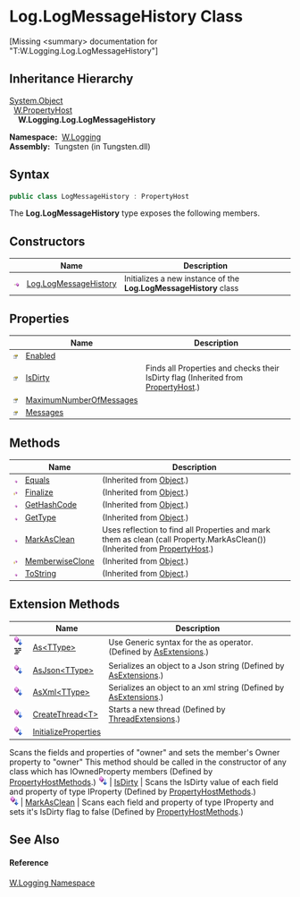 Log.LogMessageHistory Class
===========================
  
[Missing &lt;summary> documentation for "T:W.Logging.Log.LogMessageHistory"]



Inheritance Hierarchy
---------------------
[System.Object][1]  
  [W.PropertyHost][2]  
    **W.Logging.Log.LogMessageHistory**  

  **Namespace:**  [W.Logging][3]  
  **Assembly:**  Tungsten (in Tungsten.dll)

Syntax
------

```csharp
public class LogMessageHistory : PropertyHost
```

The **Log.LogMessageHistory** type exposes the following members.


Constructors
------------

                 | Name                       | Description                                                       
---------------- | -------------------------- | ----------------------------------------------------------------- 
![Public method] | [Log.LogMessageHistory][4] | Initializes a new instance of the **Log.LogMessageHistory** class 


Properties
----------

                   | Name                         | Description                                                                            
------------------ | ---------------------------- | -------------------------------------------------------------------------------------- 
![Public property] | [Enabled][5]                 |                                                                                        
![Public property] | [IsDirty][6]                 | Finds all Properties and checks their IsDirty flag (Inherited from [PropertyHost][2].) 
![Public property] | [MaximumNumberOfMessages][7] |                                                                                        
![Public property] | [Messages][8]                |                                                                                        


Methods
-------

                    | Name                  | Description                                                                                                                     
------------------- | --------------------- | ------------------------------------------------------------------------------------------------------------------------------- 
![Public method]    | [Equals][9]           | (Inherited from [Object][1].)                                                                                                   
![Protected method] | [Finalize][10]        | (Inherited from [Object][1].)                                                                                                   
![Public method]    | [GetHashCode][11]     | (Inherited from [Object][1].)                                                                                                   
![Public method]    | [GetType][12]         | (Inherited from [Object][1].)                                                                                                   
![Public method]    | [MarkAsClean][13]     | Uses reflection to find all Properties and mark them as clean (call Property.MarkAsClean()) (Inherited from [PropertyHost][2].) 
![Protected method] | [MemberwiseClone][14] | (Inherited from [Object][1].)                                                                                                   
![Public method]    | [ToString][15]        | (Inherited from [Object][1].)                                                                                                   


Extension Methods
-----------------

                                          | Name                       | Description                                                                                                                                                                                                                      
----------------------------------------- | -------------------------- | -------------------------------------------------------------------------------------------------------------------------------------------------------------------------------------------------------------------------------- 
![Public Extension Method]![Code example] | [As&lt;TType>][16]         | Use Generic syntax for the as operator. (Defined by [AsExtensions][17].)                                                                                                                                                         
![Public Extension Method]                | [AsJson&lt;TType>][18]     | Serializes an object to a Json string (Defined by [AsExtensions][17].)                                                                                                                                                           
![Public Extension Method]                | [AsXml&lt;TType>][19]      | Serializes an object to an xml string (Defined by [AsExtensions][17].)                                                                                                                                                           
![Public Extension Method]                | [CreateThread&lt;T>][20]   | Starts a new thread (Defined by [ThreadExtensions][21].)                                                                                                                                                                         
![Public Extension Method]                | [InitializeProperties][22] | 
Scans the fields and properties of "owner" and sets the member's Owner property to "owner" This method should be called in the constructor of any class which has IOwnedProperty members
 (Defined by [PropertyHostMethods][23].) 
![Public Extension Method]                | [IsDirty][24]              | 
Scans the IsDirty value of each field and property of type IProperty
 (Defined by [PropertyHostMethods][23].)                                                                                                                 
![Public Extension Method]                | [MarkAsClean][25]          | 
Scans each field and property of type IProperty and sets it's IsDirty flag to false
 (Defined by [PropertyHostMethods][23].)                                                                                                  


See Also
--------

#### Reference
[W.Logging Namespace][3]  

[1]: http://msdn.microsoft.com/en-us/library/e5kfa45b
[2]: ../../W/PropertyHost/README.md
[3]: ../README.md
[4]: _ctor.md
[5]: Enabled.md
[6]: ../../W/PropertyHost/IsDirty.md
[7]: MaximumNumberOfMessages.md
[8]: Messages.md
[9]: http://msdn.microsoft.com/en-us/library/bsc2ak47
[10]: http://msdn.microsoft.com/en-us/library/4k87zsw7
[11]: http://msdn.microsoft.com/en-us/library/zdee4b3y
[12]: http://msdn.microsoft.com/en-us/library/dfwy45w9
[13]: ../../W/PropertyHost/MarkAsClean.md
[14]: http://msdn.microsoft.com/en-us/library/57ctke0a
[15]: http://msdn.microsoft.com/en-us/library/7bxwbwt2
[16]: ../../W/AsExtensions/As__1.md
[17]: ../../W/AsExtensions/README.md
[18]: ../../W/AsExtensions/AsJson__1.md
[19]: ../../W/AsExtensions/AsXml__1.md
[20]: ../../W.Threading/ThreadExtensions/CreateThread__1.md
[21]: ../../W.Threading/ThreadExtensions/README.md
[22]: ../../W/PropertyHostMethods/InitializeProperties.md
[23]: ../../W/PropertyHostMethods/README.md
[24]: ../../W/PropertyHostMethods/IsDirty.md
[25]: ../../W/PropertyHostMethods/MarkAsClean.md
[Public method]: ../../_icons/pubmethod.gif "Public method"
[Public property]: ../../_icons/pubproperty.gif "Public property"
[Protected method]: ../../_icons/protmethod.gif "Protected method"
[Public Extension Method]: ../../_icons/pubextension.gif "Public Extension Method"
[Code example]: ../../_icons/CodeExample.png "Code example"